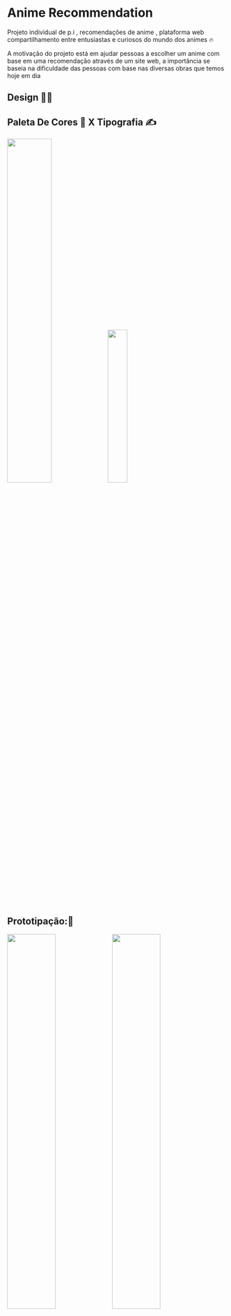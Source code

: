 # Anime Recommendation 
Projeto individual de p.i , recomendações de anime , plataforma web compartilhamento entre entusiastas e curiosos do mundo dos animes 🔥

A motivação do projeto está em ajudar pessoas a escolher um anime com base em uma recomendação através de um site web, a importância se baseia na dificuldade das pessoas com base nas diversas obras que temos hoje em dia  

## Design 👨‍🎨

  
<span>
  <h2>
    Paleta De Cores 🎨 X Tipografia ✍️
  </h2>  
  <img src="https://github.com/user-attachments/assets/720cc0d7-aec4-4bd4-8479-b7c72a74e0fb" style="width:45%"/>  
  <img src="https://github.com/user-attachments/assets/564c49ee-6a43-40da-9e37-f5c36af37393" style="width:30%"/>
</span>



## Prototipação:📝

<img src="https://github.com/user-attachments/assets/bac8efac-1f5e-4f63-94d7-a6c6a6a96b98" style="width:47%"/>
<img src="https://github.com/user-attachments/assets/84c215f3-1712-4ba6-b770-5989cf879b34" style="width:47%"/>
<img src="https://github.com/user-attachments/assets/4725b80f-57b2-48e8-9f96-95f4be9259b2" style="width:47%"/>
<img src="https://github.com/user-attachments/assets/ea742cf2-e80d-4fe0-a50a-d2d9a057328e" style="width:47%"/>
